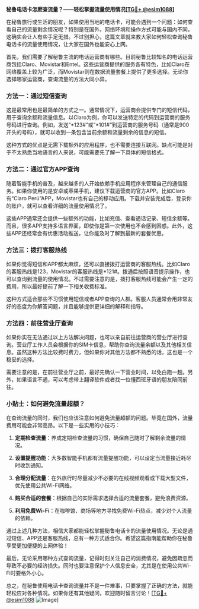 **秘鲁电话卡怎麽查流量？——轻松掌握流量使用情况[[TG💪+ @esim1088](https://t.me/s/esim1088)]**

在秘鲁旅行或生活的朋友，如果使用当地的电话卡，可能会遇到一个问题：如何查看自己的流量剩余情况呢？特别是在国外，网络环境和操作方式可能与国内不同，这确实会让人有些手足无措。不过别担心，这篇文章就来教大家如何轻松查询秘鲁电话卡的流量使用情况，让大家在国外也能安心上网。

首先，我们需要了解秘鲁主流的电话运营商有哪些。目前秘鲁比较知名的电话运营商包括Claro、Movistar和Entel。这些运营商提供的服务各有特色，比如Claro在网络覆盖上较为广泛，而Movistar则在数据流量套餐上提供了更多选择。无论你选择哪家运营商，查询流量的方法大同小异。

### 方法一：通过短信查询

这是最常用也是最简单的方式之一。通常情况下，运营商会提供专门的短信代码，用于查询余额和流量信息。以Claro为例，你可以发送特定的代码到运营商的服务号码进行查询。例如，发送“*123#”或“*101#”到运营商的服务号码（通常是900开头的号码），就可以收到一条包含当前余额和流量剩余的信息的短信。

这种方式的优点是无需下载额外的应用程序，也不需要连接互联网。缺点可能是对于不太熟悉当地语言的人来说，可能需要先了解一下具体的短信格式。

### 方法二：通过官方APP查询

随着智能手机的普及，越来越多的人开始依赖手机应用程序来管理自己的通信服务。如果你使用的是安卓或苹果手机，建议下载运营商的官方APP。比如Claro有“Claro Perú”APP，Movistar也有自己的移动应用。下载并安装完成后，登录你的账户，就可以查看详细的流量使用情况了。

这些APP通常还会提供一些额外的功能，比如充值、查看通话记录、短信余额等。而且，很多APP支持多语言界面，即使你是第一次使用也不会感到困惑。此外，这些APP还经常会有优惠活动推送，让你能及时了解到最新的套餐优惠。

### 方法三：拨打客服热线

如果你觉得短信和APP都太麻烦，还可以直接拨打运营商的客服热线。比如Claro的客服热线是123，Movistar的客服热线是*121#。拨通后按照语音提示操作，也可以查询到流量的使用情况。不过需要注意的是，拨打客服热线可能会产生一定的费用，所以最好提前了解一下相关收费标准。

这种方式适合那些不习惯使用短信或者APP查询的人群。客服人员通常会用非常友好的态度为你解答问题，并且能够提供更详细的解释和指导。

### 方法四：前往营业厅查询

如果你实在无法通过以上方法解决问题，也可以亲自前往运营商的营业厅进行查询。营业厅工作人员会根据你的SIM卡信息，帮助你查询流量余额以及其他相关信息。虽然这种方法比较费时费力，但如果你对其他方法都不熟悉的话，这也是一个稳妥的选择。

需要注意的是，在前往营业厅之前，最好先确认一下营业时间，以免白跑一趟。另外，如果语言不通，可以考虑带上翻译软件或者找一位懂西班牙语的朋友陪同前往。

### 小贴士：如何避免流量超额？

在查询流量的同时，我们也应该注意如何避免流量超额的问题。毕竟在国外，流量费用可能会非常高昂。以下是一些实用的小技巧：

1. **定期检查流量**：养成定期检查流量的习惯，确保自己随时了解剩余流量的情况。
   
2. **设置提醒功能**：大多数智能手机都有流量提醒功能，可以设定当流量接近耗尽时收到通知。

3. **合理分配流量**：在外旅行时尽量减少不必要的在线视频观看或下载大型文件，优先使用公共Wi-Fi网络。

4. **购买合适的套餐**：根据自己的实际需求选择合适的流量套餐，避免浪费资源。

5. **利用免费Wi-Fi**：在咖啡馆、商场等地方寻找免费Wi-Fi热点，减少对个人流量的依赖。

通过上述几种方法，相信大家都能轻松掌握秘鲁电话卡的流量使用情况。无论是通过短信、APP还是客服热线，总有一种方式适合你。希望这篇指南能帮助你在秘鲁享受更加便捷的上网体验！

最后，无论采用哪种方式查询流量，记得时刻关注自己的消费情况，避免因疏忽而导致不必要的经济损失。同时也要注意保护个人信息安全，尤其是在使用公共Wi-Fi时要格外小心。

总之，在秘鲁使用电话卡查询流量并不是一件难事，只要掌握了正确的方法，就能轻松应对各种情况。如果你还有其他疑问，欢迎随时留言讨论！[[TG💪+ @esim1088](https://t.me/s/esim1088) ![Image](https://i.postimg.cc/4NQfJmqS/Snipaste-2025-05-13-00-14-12.png)]